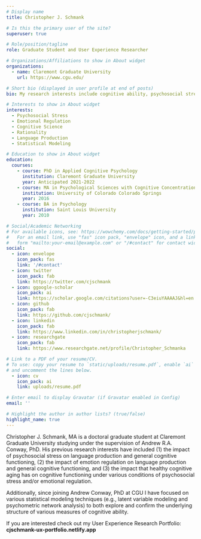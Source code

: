 ```yaml
---
# Display name
title: Christopher J. Schmank

# Is this the primary user of the site?
superuser: true

# Role/position/tagline
role: Graduate Student and User Experience Researcher

# Organizations/Affiliations to show in About widget
organizations:
  - name: Claremont Graduate University
    url: https://www.cgu.edu/

# Short bio (displayed in user profile at end of posts)
bio: My research interests include cognitive ability, psychosocial stress, emotional regulation, rationality, and language production. My additional skills include various statistical modeling techniques both using latent variable and/or psychometric network analyses.

# Interests to show in About widget
interests:
  - Psychosocial Stress
  - Emotional Regulation
  - Cognitive Science
  - Rationality
  - Language Production
  - Statistical Modeling

# Education to show in About widget
education:
  courses:
    - course: PhD in Applied Cognitive Psychology
      institution: Claremont Graduate University
      year: Anticipated 2021-2022
    - course: MA in Psychological Sciences with Cognitive Concentration
      institution: University of Colorado Colorado Springs
      year: 2016
    - course: BA in Psychology
      institution: Saint Louis University
      year: 2010 

# Social/Academic Networking
# For available icons, see: https://wowchemy.com/docs/getting-started/page-builder/#icons
#   For an email link, use "fas" icon pack, "envelope" icon, and a link in the
#   form "mailto:your-email@example.com" or "/#contact" for contact widget.
social:
  - icon: envelope
    icon_pack: fas
    link: '/#contact'
  - icon: twitter
    icon_pack: fab
    link: https://twitter.com/cjschmank
  - icon: ggoogle-scholar
    icon_pack: ai
    link: https://scholar.google.com/citations?user=-C3eiuYAAAAJ&hl=en
  - icon: github
    icon_pack: fab
    link: https://github.com/cjschmank/
  - icon: linkedin
    icon_pack: fab
    link: https://www.linkedin.com/in/christopherjschmank/
  - icon: researchgate
    icon_pack: fab
    link: https://www.researchgate.net/profile/Christopher_Schmanka

# Link to a PDF of your resume/CV.
# To use: copy your resume to `static/uploads/resume.pdf`, enable `ai` icons in `params.toml`,
# and uncomment the lines below.
  - icon: cv
    icon_pack: ai
    link: uploads/resume.pdf

# Enter email to display Gravatar (if Gravatar enabled in Config)
email: ''

# Highlight the author in author lists? (true/false)
highlight_name: true
---
```


Christopher J. Schmank, MA is a doctoral graduate student at Claremont Graduate University studying under the supervision of Andrew R.A. Conway, PhD. His previous research interests have included (1) the impact of psychosocial stress on language production and general cognitive functioning, (2) the impact of emotion regulation on language production and general cognitive functioning, and (3) the impact that healthy cognitive aging has on cognitive functioning under various conditions of psychosocial stress and/or emotional regulation. 

Additionally, since joining Andrew Conway, PhD at CGU I have focused on  various statistical modeling techniques (e.g., latent variable modeling and psychometric network analysis) to both explore and confirm the underlying structure of various measures of cognitive ability. 

If you are interested check out my User Experience Research Portfolio: **cjschmank-ux-portfolio.netlify.app**
